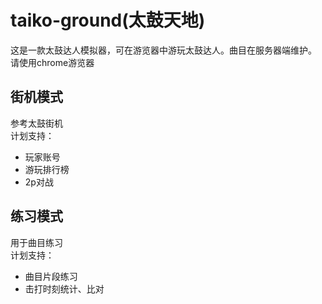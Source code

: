 # taiko-ground(太鼓天地)

这是一款太鼓达人模拟器，可在游览器中游玩太鼓达人。曲目在服务器端维护。   
请使用chrome游览器

## 街机模式
参考太鼓街机   
计划支持：   
* 玩家账号   
* 游玩排行榜   
* 2p对战  


## 练习模式
用于曲目练习   
计划支持：   
* 曲目片段练习   
* 击打时刻统计、比对   


